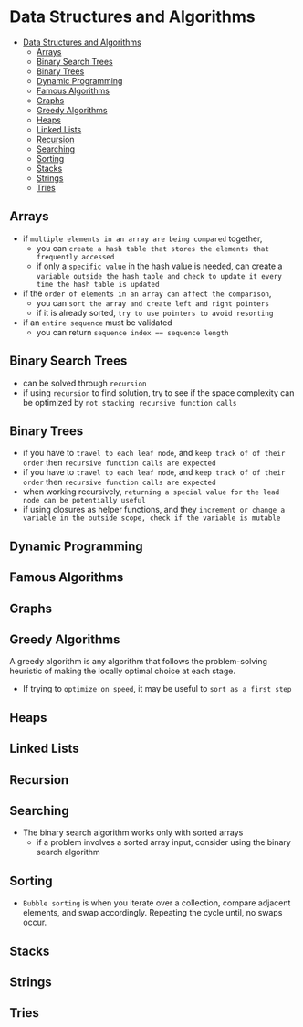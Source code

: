 # Data Structures and Algorithms
- [Data Structures and Algorithms](#data-structures-and-algorithms)
  - [Arrays](#arrays)
  - [Binary Search Trees](#binary-search-trees)
  - [Binary Trees](#binary-trees)
  - [Dynamic Programming](#dynamic-programming)
  - [Famous Algorithms](#famous-algorithms)
  - [Graphs](#graphs)
  - [Greedy Algorithms](#greedy-algorithms)
  - [Heaps](#heaps)
  - [Linked Lists](#linked-lists)
  - [Recursion](#recursion)
  - [Searching](#searching)
  - [Sorting](#sorting)
  - [Stacks](#stacks)
  - [Strings](#strings)
  - [Tries](#tries)
## Arrays
- if `multiple elements in an array are being compared` together, 
  - you can `create a hash table that stores the elements that frequently accessed`
  - if only a `specific value` in the hash value is needed, can create a `variable outside the hash table and check to update it every time the hash table is updated`
- if the `order of elements in an array can affect the comparison`, 
  - you can `sort the array and create left and right pointers`
  - if it is already sorted, `try to use pointers to avoid resorting`
- if an `entire sequence` must be validated
  - you can return `sequence index == sequence length`
## Binary Search Trees
- can be solved through `recursion`
- if using `recursion` to find solution, try to see if the space complexity can be optimized by `not stacking recursive function calls`
## Binary Trees
- if you have to `travel to each leaf node`, and `keep track of of their order` then `recursive function calls are expected`
- if you have to `travel to each leaf node`, and `keep track of of their order` then `recursive function calls are expected`
- when working recursively, `returning a special value for the lead node can be potentially useful`
- if using closures as helper functions, and they `increment or change a variable in the outside scope, check if the variable is mutable`
## Dynamic Programming
## Famous Algorithms
## Graphs
## Greedy Algorithms
A greedy algorithm is any algorithm that follows the problem-solving heuristic of making the locally optimal choice at each stage.
- If trying to `optimize on speed`, it may be useful to `sort as a first step`
## Heaps
## Linked Lists
## Recursion
## Searching
- The binary search algorithm works only with sorted arrays
  - if a problem involves a sorted array input, consider using the binary search algorithm
## Sorting
- `Bubble sorting` is when you iterate over a collection, compare adjacent elements, and swap accordingly. Repeating the cycle until, no swaps occur.
## Stacks
## Strings
## Tries